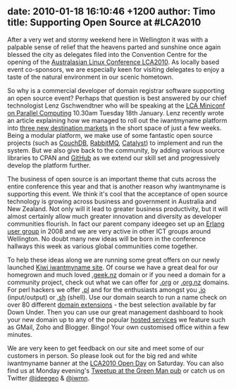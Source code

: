 date: 2010-01-18 16:10:46 +1200
author: Timo
title: Supporting Open Source at #LCA2010
----

After a very wet and stormy weekend here in Wellington it was with a palpable sense of relief that the heavens parted and sunshine once again blessed the city as delegates filed into the Convention Centre for the opening of the [Australasian Linux Conference LCA2010](http://www.lca2010.org.nz/). As locally based event co-sponsors, we are especially keen for visiting delegates to enjoy a taste of the natural environment in our scenic hometown.

So why is a commercial developer of domain registrar software supporting an open source event? Perhaps that question is best answered by our chief technologist Lenz Gschwendtner who will be speaking at the [LCA Miniconf on Parallel Computing](http://multicorenz.wordpress.com/lca2010-miniconf/) 10.30am Tuesday 18th January. Lenz recently wrote an article explaining how we managed to roll out the iwantmyname platform into [three new destination markets](http://archived.link/http://norbu09.org/2010/01/15/3-new-destination-markets-in-some-weeks.html) in the short space of just a few weeks. Being a modular platform, we make use of some fantastic open source projects (such as [CouchDB](http://couchdb.apache.org/), [RabbitMQ](http://www.rabbitmq.com/), [Catalyst](http://catalystframework.org/)) to implement and run the system. But we also give back to the community, by adding various source libraries to CPAN and [GitHub](http://github.com/norbu09) as we extend our skill set and progressively develop the platform further.

The business of open source is an important theme that cuts across the entire conference this year and that is another reason why iwantmyname is supporting this event. We think it's cool that the acceptance of open source technology is growing across business and government in Australia and New Zealand. Not only will it lead to greater business productivity, but it will almost certainly allow much greater innovation and diversity as developer communities flourish. In fact our parent company ideegeo set up an [Erlang user group](http://groups.google.com/group/erlounge-wellington) in 2008 and we are very active in other ICT groups around Wellington. No doubt many new ideas will be born in the conference hallways this week as various global communities come together.

To help these ideas along we are running some great offers on our newly launched [Kiwi iwantmyname site](https://iwantmyname.co.nz). Of course we have a great deal for our homegrown and much loved [.geek.nz](https://iwantmyname.co.nz/domains/geek.nz-geeky-domain-name-registration-for-new-zealand) domain or if you need a domain for a community project, check out what we can offer for [.org](https://iwantmyname.co.nz/domains/org-domain-name-registration-for-organisation) or [.org.nz](https://iwantmyname.co.nz/domains/org.nz-domain-name-registration-for-new-zealand) domains. For perl hackers we offer [.pl](https://iwantmyname.co.nz/domains/pl-polish-domain-name-registration-for-poland) and for the enthusiasts amongst you [.io](https://iwantmyname.co.nz/domains/io-domain-name-registration-for-british-indian-ocean-territory) (input/output) or [.sh](https://iwantmyname.co.nz/domains/sh-domain-name-registration-for-saint-helena) (shell). Use our domain search to run a name check on over 80 different [domain extensions](https://iwantmyname.co.nz) - the best selection available by far Down Under. Then you can use our great management dashboard to hook your new domain up to any of the popular [hosted services](https://iwantmyname.co.nz/services) we feature such as GMail, Zoho and Blogger. Bingo! Your own customised office within a few minutes.

We are very keen to get feedback on our site and meet some of our customers in person. So please look out for the big red and white iwantmyname banner at the [LCA2010 Open Day](http://www.lca2010.org.nz/programme/open_day) on Saturday. You can also find us at Monday evening's [Tweetup at the Green Man pub](http://twtvite.com/n7asaf) or catch us on Twitter [@ideegeo](https://twitter.com/ideegeo) & [@iwmn](https://twitter.com/iwmn).
